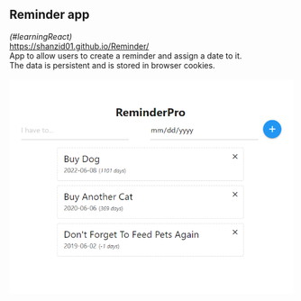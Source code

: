 <b><h2>Reminder app</h2></b> <i>(#learningReact)</i>
<br/><a href="https://shanzid01.github.io/Reminder/">https://shanzid01.github.io/Reminder/</a><br>
App to allow users to create a reminder and assign a date to it.<br>
The data is persistent and is stored in browser cookies.<br><br>
<img src="Capture.PNG"/>
